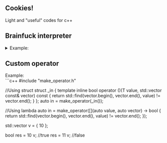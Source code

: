 ## Cookies!
Light and "useful" codes for c++

## Brainfuck interpreter
<details>
<summary>Example:</summary>
```c++
#include "bf.h"

bf::eval("+++++++[>+++++++<-]>."); //print 1
```
<details>

## Dynamic function
<details>
<summary>Example:</summary>
```c++
#include "func_ptr.h"

//int mul(int a, int b) { return a * b; }
auto mul = func_ptr<int(int, int)>({
	//Put your asm code here
	0x90, 0x01, 0x00, 0xE0,
	0x1E, 0xFF, 0x2F, 0xE1
});
	
int res = mul(23, 3); //69
```
</details>

## Custom operator
<summary>Example:</summary>
```c++
#include "make_operator.h"

//Using struct
struct _in {
	template <typename T>
	inline bool operator ()(T value, std::vector<T> const& vector) const {
		return std::find(vector.begin(), vector.end(), value) != vector.end();
	}
};
auto in = make_operator(_in());

//Using lambda
auto in = make_operator([](auto value, auto vector) -> bool {
	return std::find(vector.begin(), vector.end(), value) != vector.end();
});

std::vector<int> v = { 10 };

bool res = 10 <in> v; //true
res = 11 <in> v; //false
```
